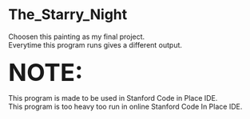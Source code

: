 # The_Starry_Night

Choosen this painting as my final project.
<br>
Everytime this program runs gives a different output.
<br>
<br>
<b><font size="16">NOTE:</font></b>

This program is made to be used in Stanford Code in Place IDE.
<br>
This program is too heavy too run in online Stanford Code In Place IDE.

